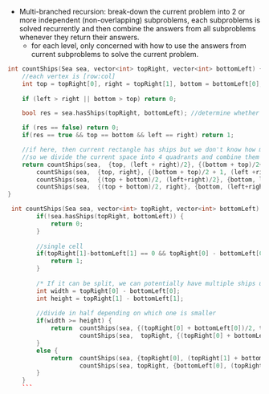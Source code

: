 - Multi-branched recursion: break-down the current problem into 2 or more independent (non-overlapping) subproblems, each subproblems is solved recurrently and then combine the answers from all subproblems whenever they return their answers.
    - for each level, only concerned with how to use the answers from current subproblems to solve the current problem.


```cpp
int countShips(Sea sea, vector<int> topRight, vector<int> bottomLeft) {
    //each vertex is [row:col]
    int top = topRight[0], right = topRight[1], bottom = bottomLeft[0], left = bottomLeft[1];
    
    if (left > right || bottom > top) return 0;

    bool res = sea.hasShips(topRight, bottomLeft); //determine whether the current problem needs to be further broken down

    if (res == false) return 0;
    if(res == true && top == bottom && left == right) return 1; 

    //if here, then current rectangle has ships but we don't know how many since the rectangle is too big
    //so we divide the current space into 4 quadrants and combine them together when they are all found
    return countShips(sea,  {top, (left + right)/2}, {(bottom + top)/2+1, left} ) + 
        countShips(sea,  {top, right}, {(bottom + top)/2 + 1, (left +right) / 2 + 1} ) +
        countShips(sea,  {(top + bottom)/2, (left+right)/2}, {bottom, left } ) + 
        countShips(sea,  {(top + bottom)/2, right}, {bottom, (left+right)/2 + 1 } );
}
```
```cpp
 int countShips(Sea sea, vector<int> topRight, vector<int> bottomLeft) {
        if(!sea.hasShips(topRight, bottomLeft)) {
            return 0;
        }
           
        //single cell
        if(topRight[1]-bottomLeft[1] == 0 && topRight[0] - bottomLeft[0] == 0) {
            return 1;
        }
        
        /* If it can be split, we can potentially have multiple ships under the current area. */
        int width = topRight[0] - bottomLeft[0];
        int height = topRight[1] - bottomLeft[1];
        
        //divide in half depending on which one is smaller
        if(width >= height) {
            return  countShips(sea, {(topRight[0] + bottomLeft[0])/2, topRight[1]}, bottomLeft) + 
                    countShips(sea,  topRight, {(topRight[0] + bottomLeft[0])/2 + 1, bottomLeft[1]});
        } 
        else {
            return  countShips(sea, {topRight[0], (topRight[1] + bottomLeft[1])/2}, bottomLeft) +
                    countShips(sea, topRight, {bottomLeft[0], (topRight[1] + bottomLeft[1])/2+1});
        }
    }
    ```
